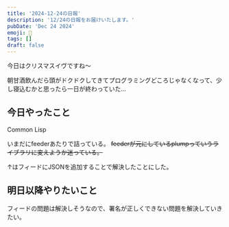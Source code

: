 ```yaml
---
title: '2024-12-24の日報'
description: '12/24の日報をお届けいたします。'
pubDate: 'Dec 24 2024'
emoji: 🦊
tags: []
draft: false
---
```


今日はクリスマスイヴですね〜

朝甘酒飲んだら頭がドクドクしてきてプログラミングどころじゃなくなって、少し寝込むかと思ったら一日が終わっていた...

## 今日やったこと

Common Lisp

いまだにfeederあたりで詰っている。
~~feederが元にしているplumpっていうライブラリに変えようか迷っている。~~

↑はフィードにJSONを追加することで解決したことにした。

## 明日以降やりたいこと

フィードの問題は解決しそうなので、署名が正しくできない問題を解決していきたい。
